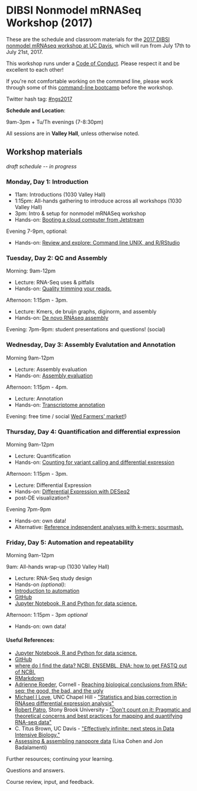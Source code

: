 # DIBSI Nonmodel mRNASeq Workshop (2017) 

These are the schedule and classroom materials for the
[2017 DIBSI nonmodel mRNAseq workshop at UC Davis](http://dibsi-rnaseq.readthedocs.io/en/latest/),
which will run from July 17th to July 21st, 2017.

This workshop runs under a [Code of Conduct](code-of-conduct.html). Please
respect it and be excellent to each other!

If you're not comfortable working on the command line, please work through some of this [command-line bootcamp](http://rik.smith-unna.com/command_line_bootcamp/) before the workshop.

Twitter hash tag: [#ngs2017](https://twitter.com/search?f=tweets&q=%23ngs2017&src=typd)

**Schedule and Location**:  

9am-3pm + Tu/Th evenings (7-8:30pm)  

All sessions are in **Valley Hall**, unless otherwise noted.

## Workshop materials
*draft schedule -- in progress*

### Monday, Day 1: Introduction

* 11am: Introductions  (1030 Valley Hall)
* 1:15pm: All-hands gathering to introduce across all workshops  (1030 Valley Hall)
* 3pm: Intro & setup for nonmodel mRNASeq workshop
 * Hands-on: [Booting a cloud computer from Jetstream](jetstream/boot.html)

Evening 7-9pm, optional:  

* Hands-on: [Review and explore: Command line UNIX, and R/RStudio](command-line-and-rstudio.html)


### Tuesday, Day 2: QC and Assembly

Morning: 9am-12pm

* Lecture:  RNA-Seq uses & pitfalls
* Hands-on: [Quality trimming your reads.](quality-trimming.html)

Afternoon: 1:15pm - 3pm.  

* Lecture: Kmers, de bruijn graphs, diginorm, and assembly
* Hands-on:  [De novo RNAseq assembly](assembly-trinity.html)  

Evening: 7pm-9pm: student presentations and questions! (social)

### Wednesday, Day 3: Assembly Evalutation and Annotation

Morning 9am-12pm
 
* Lecture: Assembly evaluation
* Hands-on:  [Assembly evaluation](assembly-evaluation.html)

Afternoon: 1:15pm - 4pm.  

* Lecture: Annotation
 * Hands-on: [Transcriptome annotation](dammit_annotation.html) 


Evening: free time / social [Wed Farmers' market!](http://www.davisfarmersmarket.org/))

### Thursday, Day 4: Quantification and differential expression

Morning 9am-12pm
 
* Lecture: Quantification
*  Hands-on: [Counting for variant calling and differential expression](counting.html)

Afternoon: 1:15pm - 3pm.  

* Lecture: Differential Expression 
* Hands-on: [Differential Expression with DESeq2](deseq2-asthma.html) 
 * post-DE visualization?
 
Evening 7pm-9pm

* Hands-on: own data!
* Alternative: [Reference independent analyses with k-mers; sourmash.](kmers-and-sourmash.html)


### Friday, Day 5:  Automation and repeatability

Morning 9am-12pm  

9am: All-hands wrap-up (1030 Valley Hall)

* Lecture: RNA-Seq study design 
*  Hands-on *(optional)*:
 *  [Introduction to automation](introduction-to-automation.html)
 *  [GitHub](github.html)
 * [Jupyter Notebook, R and Python for data science.](jupyter-notebook-demo/Jupyter-Notebook-Notes.html)

Afternoon: 1:15pm - 3pm *optional*

* Hands-on: own data!

  

  
  
  
  
  
  

#### Useful References:  

* [Jupyter Notebook, R and Python for data science.](jupyter-notebook-demo/Jupyter-Notebook-Notes.html)
* [GitHub](github.html)
* [where do I find the data? NCBI, ENSEMBL, ENA; how to get FASTQ out of NCBI.](database_resources.html)
* [RMarkdown](rmarkdown_rnaseq.html)
*  [Adrienne Roeder](http://roeder.wicmb.cornell.edu/), Cornell - [Reaching biological conclusions from RNA-seq: the good, the bad, and the ugly](https://osf.io/qz3m6/)
*  [Michael I Love](https://mikelove.github.io/), UNC Chapel Hill - ["Statistics and bias correction in RNAseq differential expression analysis"](https://osf.io/gbjhn/)
*  [Robert Patro](http://www.robpatro.com/redesign/), Stony Brook University - ["Don't count on it: Pragmatic and theoretical concerns and best practices for mapping and quantifying RNA-seq data"](https://osf.io/bv85u/)
*  C. Titus Brown, UC Davis - ["Effectively infinite: next steps in Data Intensive Biology."](https://osf.io/pbmeh/)
* [Assessing & assembling nanopore data](analyzing_nanopore_data.html) (Lisa Cohen and Jon Badalamenti)


Further resources; continuing your learning.

Questions and answers.

Course review, input, and feedback.
